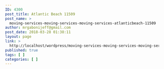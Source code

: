 ```yaml
---
ID: 4300
post_title: Atlantic Beach 11509
post_name: >
  moving-services-moving-services-moving-services-atlanticbeach-11509
author: mrgabonijeff@gmail.com
post_date: 2018-03-28 01:38:11
layout: page
link: >
  http://localhost/wordpress/moving-services-moving-services-moving-services-atlanticbeach-11509/
published: true
tags: [ ]
categories: [ ]
---
```

